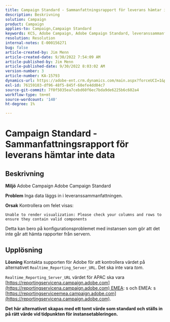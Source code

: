 ```yaml
---
title: Campaign Standard - Sammanfattningsrapport för leverans hämtar inte data
description: Beskrivning
solution: Campaign
product: Campaign
applies-to: Campaign,Campaign Standard
keywords: KCS, Adobe Campaign, Adobe Campaign Standard, leveranssammanfattningsrapport hämtar inte data, felsökning, Realtime_Reporting_Server_URL
resolution: Resolution
internal-notes: E-000156271
bug: false
article-created-by: Jim Menn
article-created-date: 9/30/2022 7:54:09 AM
article-published-by: Jim Menn
article-published-date: 9/30/2022 8:03:02 AM
version-number: 3
article-number: KA-15793
dynamics-url: https://adobe-ent.crm.dynamics.com/main.aspx?forceUCI=1&pagetype=entityrecord&etn=knowledgearticle&id=1d32c70e-9540-ed11-9db1-0022480866ad
exl-id: 76159103-df96-48f5-845f-60efe4dd04c7
source-git-commit: 7f0f5035ea7cebd60f6ec7bda9de6225b6c602a4
workflow-type: tm+mt
source-wordcount: '140'
ht-degree: 1%

---
```


# Campaign Standard - Sammanfattningsrapport för leverans hämtar inte data

## Beskrivning


<b>Miljö</b>
Adobe Campaign Adobe Campaign Standard

<b>Problem</b>
Inga data läggs in i leveranssammanfattningen.

<b>Orsak</b>
Kontrollera om felet visas:


```
Unable to render visualization: Please check your columns and rows to ensure they contain valid components
```


Detta kan bero på konfigurationsproblemet med instansen som gör att det inte går att hämta rapporter från servern.


## Upplösning


<b>Lösning</b>
Kontakta supporten för Adobe för att kontrollera värdet på alternativet `Realtime_Reporting_Server_URL`. Det ska inte vara *tom*.

`Realtime_Reporting_Server_URL` värdet för APAC ska vara [https://reportingservicena.campaign.adobe.com](https://reportingservicena.campaign.adobe.com) EMEA: s och EMEA: s [https://reportingserviceemea.campaign.adobe.com](https://reportingservicena.campaign.adobe.com).

<b>Det här alternativet skapas med ett tomt värde som standard och ställs in på rätt värde vid tidpunkten för instansetableringen.</b>
